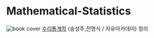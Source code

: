 # Mathematical-Statistics

![book cover](http://image.kyobobook.co.kr/images/book/xlarge/129/x9791158080129.jpg)
[수리통계학](http://www.kyobobook.co.kr/product/detailViewKor.laf?barcode=9791158080129) (송성주,전명식 / 자유아카데미) 정리

